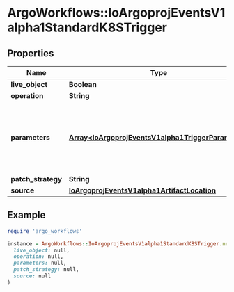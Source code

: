 # ArgoWorkflows::IoArgoprojEventsV1alpha1StandardK8STrigger

## Properties

| Name | Type | Description | Notes |
| ---- | ---- | ----------- | ----- |
| **live_object** | **Boolean** |  | [optional] |
| **operation** | **String** |  | [optional] |
| **parameters** | [**Array&lt;IoArgoprojEventsV1alpha1TriggerParameter&gt;**](IoArgoprojEventsV1alpha1TriggerParameter.md) | Parameters is the list of parameters that is applied to resolved K8s trigger object. | [optional] |
| **patch_strategy** | **String** |  | [optional] |
| **source** | [**IoArgoprojEventsV1alpha1ArtifactLocation**](IoArgoprojEventsV1alpha1ArtifactLocation.md) |  | [optional] |

## Example

```ruby
require 'argo_workflows'

instance = ArgoWorkflows::IoArgoprojEventsV1alpha1StandardK8STrigger.new(
  live_object: null,
  operation: null,
  parameters: null,
  patch_strategy: null,
  source: null
)
```

